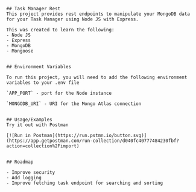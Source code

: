     ## Task Manager Rest
    This project provides rest endpoints to manipulate your MongoDB data for your Task Manager using Node JS with Express.

    This was created to learn the following:
    - Node JS
    - Express
    - MongoDB
    - Mongoose


    ## Environment Variables

    To run this project, you will need to add the following environment variables to your .env file

    `APP_PORT` - port for the Node instance

    `MONGODB_URI` - URI for the Mongo Atlas connection


    ## Usage/Examples
    Try it out with Postman

    [![Run in Postman](https://run.pstmn.io/button.svg)](https://app.getpostman.com/run-collection/d040fc40777484230fbf?action=collection%2Fimport)


    ## Roadmap

    - Improve security
    - Add logging
    - Improve fetching task endpoint for searching and sorting

